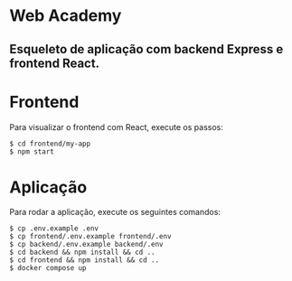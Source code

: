 # Web Academy

## Esqueleto de aplicação com backend Express e frontend React.

# Frontend

Para visualizar o frontend com React, execute os passos:

```
$ cd frontend/my-app
$ npm start

```

# Aplicação

Para rodar a aplicação, execute os seguintes comandos:

```
$ cp .env.example .env
$ cp frontend/.env.example frontend/.env
$ cp backend/.env.example backend/.env
$ cd backend && npm install && cd ..
$ cd frontend && npm install && cd ..
$ docker compose up

```
